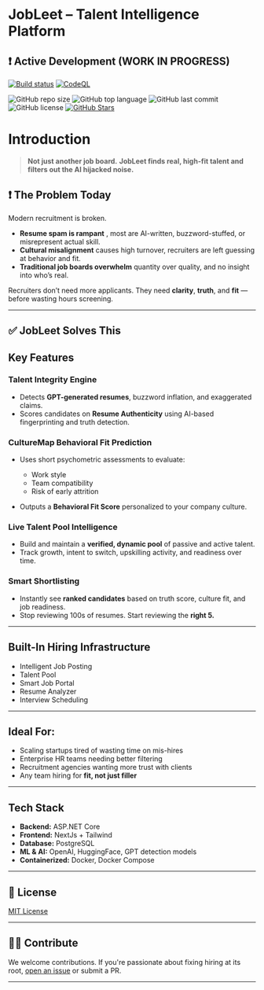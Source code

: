 
# JobLeet – Talent Intelligence Platform

## ❗ Active Development (WORK IN PROGRESS)

[![Build status](https://ci.appveyor.com/api/projects/status/m3tg2p3igoppg3eq?svg=true)](https://ci.appveyor.com/project/nixhantb/Recruitment-erp)
[![CodeQL](https://github.com/nixhantb/Recruitment-erp/actions/workflows/codeql.yml/badge.svg)](https://github.com/nixhantb/Recruitment-erp)

![GitHub repo size](https://img.shields.io/github/repo-size/nixhantb/Job-Leet-core-recruitment-agency?style=flat-square)
![GitHub top language](https://img.shields.io/github/languages/top/nixhantb/Recruitment-erp?color=orange&style=flat-square)
![GitHub last commit](https://img.shields.io/github/last-commit/nixhantb/Recruitment-erp?color=success&style=flat-square)
![GitHub license](https://img.shields.io/badge/license-GPL%20%2B%20CE-FFFF00?style=flat-square)
[![GitHub Stars](https://img.shields.io/github/stars/nixhantb/Job-Leet-core-recruitment-agency?label=GitHub%20stars&style=social)](https://github.com/nixhantb/Job-Leet-core-recruitment-agency/stargazers/)




# Introduction

> **Not just another job board.**
> **JobLeet finds real, high-fit talent and filters out the AI hijacked noise.**



## ❗ The Problem Today

Modern recruitment is broken.

* **Resume spam is rampant** , most are AI-written, buzzword-stuffed, or misrepresent actual skill.
* **Cultural misalignment** causes high turnover, recruiters are left guessing at behavior and fit.
* **Traditional job boards overwhelm**  quantity over quality, and no insight into who’s real.

Recruiters don’t need more applicants.
They need **clarity**, **truth**, and **fit** — before wasting hours screening.

---

## ✅ JobLeet Solves This



## Key Features

### Talent Integrity Engine

* Detects **GPT-generated resumes**, buzzword inflation, and exaggerated claims.
* Scores candidates on **Resume Authenticity** using AI-based fingerprinting and truth detection.

### CultureMap Behavioral Fit Prediction

* Uses short psychometric assessments to evaluate:

  * Work style
  * Team compatibility
  * Risk of early attrition
* Outputs a **Behavioral Fit Score** personalized to your company culture.

###  Live Talent Pool Intelligence

* Build and maintain a **verified, dynamic pool** of passive and active talent.
* Track growth, intent to switch, upskilling activity, and readiness over time.

### Smart Shortlisting

* Instantly see **ranked candidates** based on truth score, culture fit, and job readiness.
* Stop reviewing 100s of resumes. Start reviewing the **right 5.**

---

##  Built-In Hiring Infrastructure 

* Intelligent Job Posting
* Talent Pool
* Smart Job Portal 
* Resume Analyzer
* Interview Scheduling


---

## Ideal For:

* Scaling startups tired of wasting time on mis-hires
* Enterprise HR teams needing better filtering
* Recruitment agencies wanting more trust with clients
* Any team hiring for **fit, not just filler**

---

## Tech Stack

* **Backend:** ASP.NET Core
* **Frontend:** NextJs + Tailwind
* **Database:** PostgreSQL
* **ML & AI:** OpenAI, HuggingFace, GPT detection models
* **Containerized:** Docker, Docker Compose
---

## 📜 License

[MIT License](LICENSE)

---

## 👨‍💻 Contribute

We welcome contributions. If you're passionate about fixing hiring at its root, [open an issue](https://github.com/jobleet/issues) or submit a PR.

---
